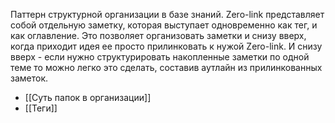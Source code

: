 Паттерн структурной организации в базе знаний. Zero-link представляет собой отдельную заметку, которая выступает одновременно как тег, и как оглавление. Это позволяет организовать заметки и снизу вверх, когда приходит идея ее просто прилинковать к нужой Zero-link. И снизу вверх -  если нужно структурировать накопленные заметки по одной теме то можно легко это сделать, составив аутлайн из прилинкованных заметок.

- [[Суть папок в организации]]
- [[Теги]]
